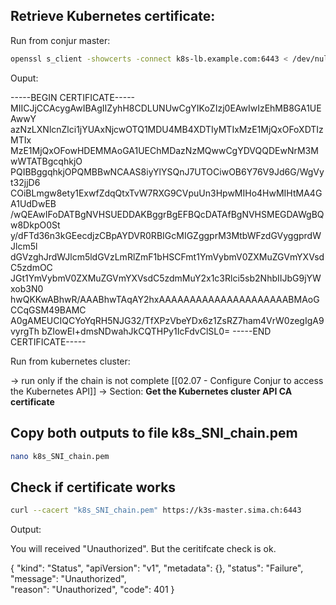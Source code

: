 ## Retrieve Kubernetes certificate:

Run from conjur master:
```bash
openssl s_client -showcerts -connect k8s-lb.example.com:6443 < /dev/null 2> /dev/null | sed -ne '/-BEGIN CERTIFICATE/,/END CERTIFICATE/p' >
```

Ouput:

-----BEGIN CERTIFICATE-----
MIICJjCCAcygAwIBAgIIZyhH8CDLUNUwCgYIKoZIzj0EAwIwIzEhMB8GA1UEAwwY
azNzLXNlcnZlci1jYUAxNjcwOTQ1MDU4MB4XDTIyMTIxMzE1MjQxOFoXDTIzMTIx
MzE1MjQxOFowHDEMMAoGA1UEChMDazNzMQwwCgYDVQQDEwNrM3MwWTATBgcqhkjO
PQIBBggqhkjOPQMBBwNCAAS8iyYlYSQnJ7UTOCiwOB6Y76V9Jd6G/WgVyt32jjD6
COiBLmgw8ety1ExwfZdqQtxTvW7RXG9CVpuUn3HpwMIHo4HwMIHtMA4GA1UdDwEB
/wQEAwIFoDATBgNVHSUEDDAKBggrBgEFBQcDATAfBgNVHSMEGDAWgBQw8DkpO0St
y/dFTd36n3kGEecdjzCBpAYDVR0RBIGcMIGZggprM3MtbWFzdGVyggprdWJlcm5l
dGVzghJrdWJlcm5ldGVzLmRlZmF1bHSCFmt1YmVybmV0ZXMuZGVmYXVsdC5zdmOC
JGt1YmVybmV0ZXMuZGVmYXVsdC5zdmMuY2x1c3Rlci5sb2NhbIIJbG9jYWxob3N0
hwQKKwABhwR/AAABhwTAqAY2hxAAAAAAAAAAAAAAAAAAAAABMAoGCCqGSM49BAMC
A0gAMEUCIQCYoYqRH5NJG32/TfXPzVbeYDx6z1ZsRZ7ham4VrW0zegIgA9vyrgTh
bZIowEI+dmsNDwahJkCQTHPy1IcFdvClSL0=
-----END CERTIFICATE-----

Run from kubernetes cluster:

-> run only if the chain is not complete
[[02.07 - Configure Conjur to access the Kubernetes API]] -> Section: <b>Get the Kubernetes cluster API CA certificate</b>

## Copy both outputs to file k8s_SNI_chain.pem

```bash
nano k8s_SNI_chain.pem
```

## Check if certificate works

```bash
curl --cacert "k8s_SNI_chain.pem" https://k3s-master.sima.ch:6443
```

Output:

You will received "Unauthorized". But the ceritifcate check is ok. 

{
  "kind": "Status",
  "apiVersion": "v1",
  "metadata": {},
  "status": "Failure",
  "message": "Unauthorized",  
  "reason": "Unauthorized",
  "code": 401
}
